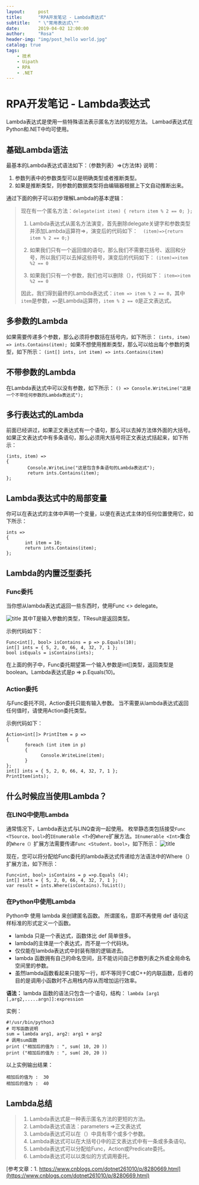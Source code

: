 ```yaml
---
layout:     post
title:      "RPA开发笔记 - Lambda表达式"
subtitle:   " \"常用表达式\""
date:       2019-04-02 12:00:00
author:     "Rosa"
header-img: "img/post_hello world.jpg"
catalog: true
tags:
    - 技术
    - Uipath
    - RPA
    - .NET
---
```


# RPA开发笔记 - Lambda表达式

Lambda表达式是使用一些特殊语法表示匿名方法的较短方法。
Lambad表达式在Python和.NET中均可使用。
## 基础Lambda语法

最基本的Lambda表达式语法如下：（参数列表）=>{方法体}
说明：

1. 参数列表中的参数类型可以是明确类型或者推断类型。
2. 如果是推断类型，则参数的数据类型将由编辑器根据上下文自动推断出来。

通过下面的例子可以初步理解Lambda的基本逻辑：
> 现在有一个匿名方法：`delegate(int item) { return item % 2 == 0; };`
> 
> 1. Lambda表达式从匿名方法演变，首先删除delegate关键字和参数类型并添加Lambda运算符=>，演变后的代码如下：
>  ` (item)=>{return item % 2 == 0;}`
>  
> 2. 如果我们只有一个返回值的语句，那么我们不需要花括号、返回和分号，所以我们可以去掉这些符号，演变后的代码如下：
>  `(item)=>item %2 == 0`
>  
> 3. 如果我们只有一个参数，我们也可以删除（），代码如下：
> `item=>item %2 == 0`
> 
> 因此，我们得到最终的Lambda表达式：`item => item % 2 == 0`，其中`item`是参数，`=>`是Lambda运算符，`item % 2 == 0`是正文表达式。

## 多参数的Lambda

如果需要传递多个参数，那么必须将参数括在括号内，如下所示：
`(ints, item) => ints.Contains(item);`
 如果不想使用推断类型，那么可以给出每个参数的类型，如下所示：
 `(int[] ints, int item) => ints.Contains(item)`
 
 ## 不带参数的Lambda
在Lambda表达式中可以没有参数，如下所示：
`() => Console.WriteLine("这是一个不带任何参数的Lambda表达式");`


## 多行表达式的Lambda

前面已经讲过，如果正文表达式有一个语句，那么可以去掉方法体外面的大括号。
如果正文表达式中有多条语句，那么必须用大括号将正文表达式括起来，如下所示：
```
(ints, item) =>
{
        Console.WriteLine("这是包含多条语句的Lambda表达式");
        return ints.Contains(item);
}; 
```

## Lambda表达式中的局部变量

你可以在表达式的主体中声明一个变量，以便在表达式主体的任何位置使用它，如下所示：
```
ints => 
{
       int item = 10;
       return ints.Contains(item);
};
```

## Lambda的内置泛型委托

### Func委托
当你想从lambda表达式返回一些东西时，使用Func <> delegate。 

![title](https://i.loli.net/2019/04/16/5cb57d460a6e0.png)
其中T是输入参数的类型，TResult是返回类型。

示例代码如下：

```
Func<int[], bool> isContains = p => p.Equals(10);
int[] ints = { 5, 2, 0, 66, 4, 32, 7, 1 };
bool isEquals = isContains(ints);
```
在上面的例子中，Func委托期望第一个输入参数是int[]类型，返回类型是boolean。Lambda表达式是p => p.Equals(10)。

### Action委托

与Func委托不同，Action委托只能有输入参数。 当不需要从lambda表达式返回任何值时，请使用Action委托类型。

示例代码如下：

```
Action<int[]> PrintItem = p => 
{
       foreach (int item in p)
       {
             Console.WriteLine(item);
       }
};
int[] ints = { 5, 2, 0, 66, 4, 32, 7, 1 };
PrintItem(ints);
```


## 什么时候应当使用Lambda？


### 在LINQ中使用Lambda

通常情况下，Lambda表达式与LINQ查询一起使用。
枚举静态类包括接受`Func <TSource，bool>`的`IEnumerable <T>`的`Where`扩展方法。`IEnumerable <Int>`集合的`Where（）`扩展方法需要传递`Func <Student，bool>`，如下所示：
![title](https://i.loli.net/2019/04/16/5cb57d28c2d5e.png)


现在，您可以将分配给Func委托的lambda表达式传递给方法语法中的Where（）扩展方法，如下所示：
```
Func<int, bool> isContains = p =>p.Equals (4);
int[] ints = { 5, 2, 0, 66, 4, 32, 7, 1 };
var result = ints.Where(isContains).ToList();
```
### 在Python中使用Lambda
Python中 使用 lambda 来创建匿名函数。
所谓匿名，意即不再使用 def 语句这样标准的形式定义一个函数。

* lambda 只是一个表达式，函数体比 def 简单很多。
* lambda的主体是一个表达式，而不是一个代码块。
* 仅仅能在lambda表达式中封装有限的逻辑进去。
* lambda 函数拥有自己的命名空间，且不能访问自己参数列表之外或全局命名空间里的参数。
* 虽然lambda函数看起来只能写一行，却不等同于C或C++的内联函数，后者的目的是调用小函数时不占用栈内存从而增加运行效率。

**语法：**
lambda 函数的语法只包含一个语句，结构：
`lambda [arg1 [,arg2,.....argn]]:expression`

实例：
```
#!/usr/bin/python3 
# 可写函数说明
sum = lambda arg1, arg2: arg1 + arg2 
# 调用sum函数 
print ("相加后的值为 : ", sum( 10, 20 )) 
print ("相加后的值为 : ", sum( 20, 20 ))
```
以上实例输出结果：
```
相加后的值为 :  30
相加后的值为 :  40
```


## Lambda总结

>1. Lambda表达式是一种表示匿名方法的更短的方法。
>2. Lambda表达式语法：parameters =>正文表达式
>3. Lambda表达式可以在（）中具有零个或多个参数。
>4. Lambda表达式可以在大括号{}中的正文表达式中有一条或多条语句。
>5. Lambda表达式可以分配给Func，Action或Predicate委托。
>6. Lambda表达式可以以类似的方式调用委托。

[参考文章：1. https://www.cnblogs.com/dotnet261010/p/8280669.html](https://www.cnblogs.com/dotnet261010/p/8280669.html)